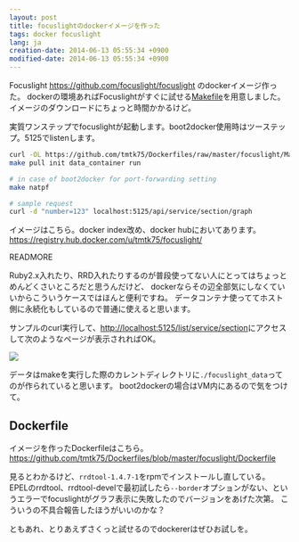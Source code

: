 ```yaml
---
layout: post
title: focuslightのdockerイメージを作った
tags: docker focuslight
lang: ja
creation-date: 2014-06-13 05:55:34 +0900
modified-date: 2014-06-13 05:55:34 +0900
---
```


Focuslight <https://github.com/focuslight/focuslight> のdockerイメージ作った。
dockerの環境あればFocuslightがすぐに試せる[Makefile](https://github.com/tmtk75/Dockerfiles/blob/master/focuslight/Makefile)を用意しました。イメージのダウンロードにちょっと時間かかるけど。

実質ワンステップでfocuslightが起動します。boot2docker使用時はツーステップ。5125でlistenします。

```bash
curl -OL https://github.com/tmtk75/Dockerfiles/raw/master/focuslight/Makefile
make pull init data_container run

# in case of boot2docker for port-forwarding setting
make natpf

# sample request
curl -d "number=123" localhost:5125/api/service/section/graph
```

イメージはこちら。docker index改め、docker hubにおいてあります。
<https://registry.hub.docker.com/u/tmtk75/focuslight/>

READMORE

Ruby2.x入れたり、RRD入れたりするのが普段使ってない人にとってはちょっとめんどくさいところだと思うんだけど、
dockerならその辺全部気にしなくていいからこういうケースではほんと便利ですね。
データコンテナ使っててホスト側に永続化もしているので普通に使えると思います。

サンプルのcurl実行して、<http://localhost:5125/list/service/section>にアクセスして次のようなページが表示されればOK。

<img src='https://s3-ap-northeast-1.amazonaws.com/tmtk75.github.com/2014-06-13/focuslight.png' />

データはmakeを実行した際のカレントディレクトリに`./focuslight_data`ってのが作られていると思います。
boot2dockerの場合はVM内にあるので気をつけて。

## Dockerfile
イメージを作ったDockerfileはこちら。
<https://github.com/tmtk75/Dockerfiles/blob/master/focuslight/Dockerfile>

見るとわかるけど、`rrdtool-1.4.7-1`をrpmでインストールし直している。
EPELのrrdtool、rrdtool-develで最初試したら`--border`オプションがない、というエラーでfocuslightがグラフ表示に失敗したのでバージョンをあげた次第。
こういうの不具合報告したほうがいいのかな？

ともあれ、とりあえずさくっと試せるのでdockererはぜひお試しを。

